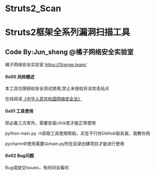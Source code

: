 # Struts2_Scan
# Struts2框架全系列漏洞扫描工具

## Code By:Jun_sheng @橘子网络安全实验室

橘子网络安全实验室 https://0range.team/

#### 0x00 风险概述

本工具仅限授权安全测试使用,禁止未授权非法攻击站点

在线阅读[《中华人民共和国网络安全法》](http://wglj.pds.gov.cn//upload/files/2020/4/1415254915.docx)

#### 0x01 工具使用

除必备三方库外，需要安装click库才能正常使用

python main.py -h获取工具使用帮助，实在不行你GitHub联系我，我教你用

pycharm中使用需要以main.py所在目录创建项目才能进行使用

#### 0x02 Bug问题

Bug请提交Issues，有时间会看的
